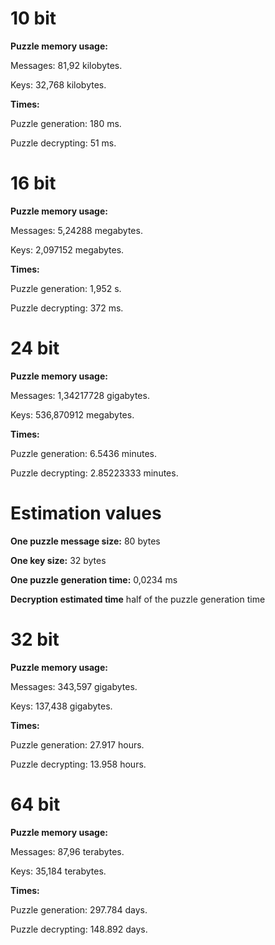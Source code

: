 
# 10 bit
**Puzzle memory usage:**

Messages: 81,92 kilobytes.

Keys: 32,768 kilobytes.

**Times:**

Puzzle generation: 180 ms.

Puzzle decrypting: 51 ms.

# 16 bit
**Puzzle memory usage:**

Messages: 5,24288 megabytes.

Keys: 2,097152 megabytes.

**Times:**

Puzzle generation: 1,952 s.

Puzzle decrypting: 372 ms.

# 24 bit
**Puzzle memory usage:**

Messages: 1,34217728 gigabytes.

Keys: 536,870912 megabytes.

**Times:**

Puzzle generation: 6.5436 minutes.

Puzzle decrypting: 2.85223333 minutes.

# Estimation values

**One puzzle message size:** 80 bytes

**One key size:** 32 bytes

**One puzzle generation time:** 0,0234 ms

**Decryption estimated time** half of the puzzle generation time

# 32 bit
**Puzzle memory usage:**

Messages: 343,597 gigabytes.

Keys: 137,438 gigabytes.

**Times:**

Puzzle generation: 27.917 hours.

Puzzle decrypting: 13.958 hours.

# 64 bit
**Puzzle memory usage:**

Messages: 87,96 terabytes.

Keys: 35,184 terabytes.

**Times:**

Puzzle generation: 297.784 days.

Puzzle decrypting: 148.892 days.